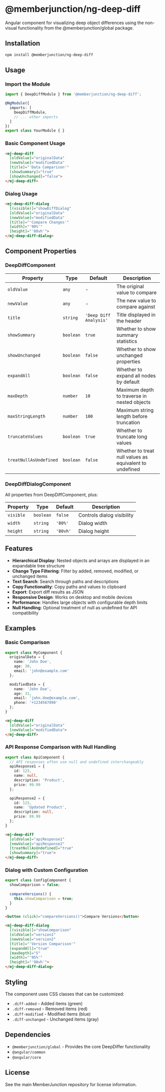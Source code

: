# @memberjunction/ng-deep-diff

Angular component for visualizing deep object differences using the non-visual functionality from the @memberjunction/global package.

## Installation

```bash
npm install @memberjunction/ng-deep-diff
```

## Usage

### Import the Module

```typescript
import { DeepDiffModule } from '@memberjunction/ng-deep-diff';

@NgModule({
  imports: [
    DeepDiffModule,
    // ... other imports
  ]
})
export class YourModule { }
```

### Basic Component Usage

```html
<mj-deep-diff
  [oldValue]="originalData"
  [newValue]="modifiedData"
  [title]="'Data Comparison'"
  [showSummary]="true"
  [showUnchanged]="false">
</mj-deep-diff>
```

### Dialog Usage

```html
<mj-deep-diff-dialog
  [(visible)]="showDiffDialog"
  [oldValue]="originalData"
  [newValue]="modifiedData"
  [title]="'Compare Changes'"
  [width]="'90%'"
  [height]="'80vh'">
</mj-deep-diff-dialog>
```

## Component Properties

### DeepDiffComponent

| Property | Type | Default | Description |
|----------|------|---------|-------------|
| `oldValue` | `any` | - | The original value to compare |
| `newValue` | `any` | - | The new value to compare against |
| `title` | `string` | `'Deep Diff Analysis'` | Title displayed in the header |
| `showSummary` | `boolean` | `true` | Whether to show summary statistics |
| `showUnchanged` | `boolean` | `false` | Whether to show unchanged properties |
| `expandAll` | `boolean` | `false` | Whether to expand all nodes by default |
| `maxDepth` | `number` | `10` | Maximum depth to traverse in nested objects |
| `maxStringLength` | `number` | `100` | Maximum string length before truncation |
| `truncateValues` | `boolean` | `true` | Whether to truncate long values |
| `treatNullAsUndefined` | `boolean` | `false` | Whether to treat null values as equivalent to undefined |

### DeepDiffDialogComponent

All properties from DeepDiffComponent, plus:

| Property | Type | Default | Description |
|----------|------|---------|-------------|
| `visible` | `boolean` | `false` | Controls dialog visibility |
| `width` | `string` | `'80%'` | Dialog width |
| `height` | `string` | `'80vh'` | Dialog height |

## Features

- **Hierarchical Display**: Nested objects and arrays are displayed in an expandable tree structure
- **Change Type Filtering**: Filter by added, removed, modified, or unchanged items
- **Text Search**: Search through paths and descriptions
- **Copy Functionality**: Copy paths and values to clipboard
- **Export**: Export diff results as JSON
- **Responsive Design**: Works on desktop and mobile devices
- **Performance**: Handles large objects with configurable depth limits
- **Null Handling**: Optional treatment of null as undefined for API compatibility

## Examples

### Basic Comparison

```typescript
export class MyComponent {
  originalData = {
    name: 'John Doe',
    age: 30,
    email: 'john@example.com'
  };

  modifiedData = {
    name: 'John Doe',
    age: 31,
    email: 'john.doe@example.com',
    phone: '+1234567890'
  };
}
```

```html
<mj-deep-diff
  [oldValue]="originalData"
  [newValue]="modifiedData">
</mj-deep-diff>
```

### API Response Comparison with Null Handling

```typescript
export class ApiComponent {
  // API responses often use null and undefined interchangeably
  apiResponse1 = {
    id: 123,
    name: null,
    description: 'Product',
    price: 99.99
  };

  apiResponse2 = {
    id: 123,
    name: 'Updated Product',
    description: null,
    price: 89.99
  };
}
```

```html
<mj-deep-diff
  [oldValue]="apiResponse1"
  [newValue]="apiResponse2"
  [treatNullAsUndefined]="true"
  [showSummary]="true">
</mj-deep-diff>
```

### Dialog with Custom Configuration

```typescript
export class ConfigComponent {
  showComparison = false;
  
  compareVersions() {
    this.showComparison = true;
  }
}
```

```html
<button (click)="compareVersions()">Compare Versions</button>

<mj-deep-diff-dialog
  [(visible)]="showComparison"
  [oldValue]="version1"
  [newValue]="version2"
  [title]="'Version Comparison'"
  [expandAll]="true"
  [maxDepth]="5"
  [width]="'95%'"
  [height]="'90vh'">
</mj-deep-diff-dialog>
```

## Styling

The component uses CSS classes that can be customized:

- `.diff-added` - Added items (green)
- `.diff-removed` - Removed items (red)
- `.diff-modified` - Modified items (blue)
- `.diff-unchanged` - Unchanged items (gray)

## Dependencies

- `@memberjunction/global` - Provides the core DeepDiffer functionality
- `@angular/common`
- `@angular/core`

## License

See the main MemberJunction repository for license information.